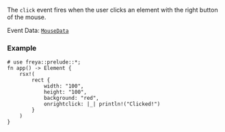 The `click` event fires when the user clicks an element with the right button of the mouse.

Event Data: [`MouseData`](crate::events::MouseData)

### Example

```rust, no_run
# use freya::prelude::*;
fn app() -> Element {
    rsx!(
        rect {
            width: "100",
            height: "100",
            background: "red",
            onrightclick: |_| println!("Clicked!")
        }
    )
}
```